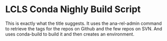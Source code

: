 # LCLS Conda Nighly Build Script
This is exactly what the title suggests. It uses the ana-rel-admin command to retrieve the tags for the repos on Github and the few repos on SVN. And uses conda-build to build it and then creates an environment.
